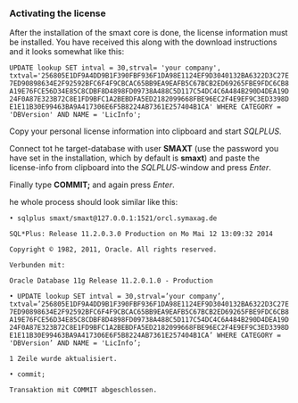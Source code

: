 ### Activating the license

After the installation of the smaxt core is done, the license information must be installed. You have received this along with the download instructions and it looks somewhat like this:

`UPDATE lookup SET intval = 30,strval= 'your company', txtval='256805E1DF9A4DD9B1F390FBF936F1DA98E1124EF9D3040132BA6322D3C27E7ED90898634E2F92592BFC6F4F9CBCAC65BB9EA9EAFB5C67BCB2ED69265FBE9FDC6CB8A19E76FCE56D34E85C8CDBF8D4898FD09738A488C5D117C54DC4C6A484B290D4DEA19D24F0A87E323B72C8E1FD9BFC1A2BEBDFA5ED2182099668FBE96EC2F4E9EF9C3ED3398DE1E11B30E99463BA9A417306E6F5B8224AB7361E257404B1CA' WHERE CATEGORY = 'DBVersion' AND NAME = 'LicInfo';`

Copy your personal license information into clipboard and start _SQLPLUS_.

Connect tot he target-database with user **SMAXT** \(use the password you have set in the installation, which by default is **smaxt**\) and paste the license-info from clipboard into the _SQLPLUS_-window and press _Enter_.

Finally type **COMMIT;** and again press _Enter_.

he whole process should look similar like this:

`• sqlplus smaxt/smaxt@127.0.0.1:1521/orcl.symaxag.de`

`SQL*Plus: Release 11.2.0.3.0 Production on Mo Mai 12 13:09:32 2014`

`Copyright © 1982, 2011, Oracle. All rights reserved.`

`Verbunden mit:`

`Oracle Database 11g Release 11.2.0.1.0 - Production`

`• UPDATE lookup SET intval = 30,strval=’your company’, txtval=’256805E1DF9A4DD9B1F390FBF936F1DA98E1124EF9D3040132BA6322D3C27E7ED90898634E2F92592BFC6F4F9CBCAC65BB9EA9EAFB5C67BCB2ED69265FBE9FDC6CB8A19E76FCE56D34E85C8CDBF8D4898FD09738A488C5D117C54DC4C6A484B290D4DEA19D24F0A87E323B72C8E1FD9BFC1A2BEBDFA5ED2182099668FBE96EC2F4E9EF9C3ED3398DE1E11B30E99463BA9A417306E6F5B8224AB7361E257404B1CA’ WHERE CATEGORY = 'DBVersion’ AND NAME = 'LicInfo’;`

`1 Zeile wurde aktualisiert.`

`• commit;`

`Transaktion mit COMMIT abgeschlossen.`

